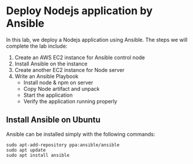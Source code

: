 # Deploy Nodejs application by Ansible

In this lab, we deploy a Nodejs application using Ansible. The steps we will complete the lab include:

1. Create an AWS EC2 instance for Ansible control node
2. Install Ansible on the instance
3. Create another EC2 instance for Node server
4. Write an Ansible Playbook
    - Install node & npm on server
    - Copy Node artifact and unpack
    - Start the application
    - Verify the application running properly


##  Install Ansible on Ubuntu
 
Ansible can be installed simply with the following commands:

```
sudo apt-add-repository ppa:ansible/ansible
sudo apt update
sudo apt install ansible
```
